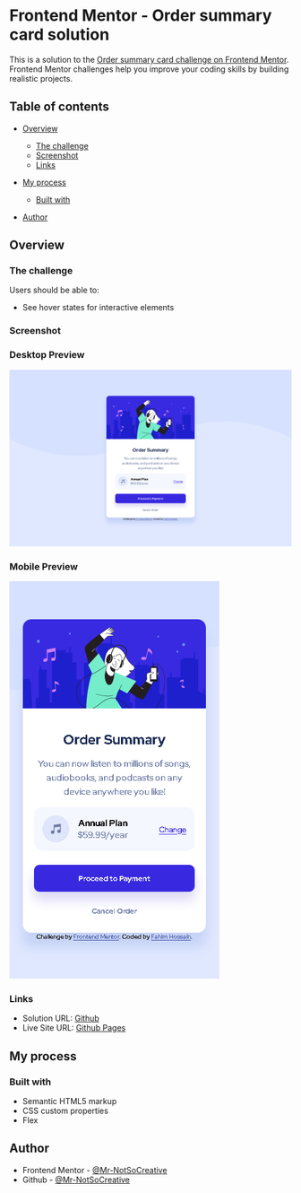 # Frontend Mentor - Order summary card solution

This is a solution to the [Order summary card challenge on Frontend Mentor](https://www.frontendmentor.io/challenges/order-summary-component-QlPmajDUj). Frontend Mentor challenges help you improve your coding skills by building realistic projects.

## Table of contents

- [Overview](#overview)
  - [The challenge](#the-challenge)
  - [Screenshot](#screenshot)
  - [Links](#links)
- [My process](#my-process)

  - [Built with](#built-with)

- [Author](#author)



## Overview

### The challenge

Users should be able to:

- See hover states for interactive elements

### Screenshot
### Desktop Preview

![img.png](./images/Screenshot-desktop.png)

### Mobile Preview

![img.png](./images/Screenshot-mobile.png)

### Links

- Solution URL: [Github](https://github.com/Mr-NotSoCreative/order-summary-component-main)
- Live Site URL: [Github Pages](https://mr-notsocreative.github.io/order-summary-component-main/)

## My process

### Built with

- Semantic HTML5 markup
- CSS custom properties
- Flex

## Author


- Frontend Mentor - [@Mr-NotSoCreative](https://www.frontendmentor.io/profile/Mr-NotSoCreative)
- Github - [@Mr-NotSoCreative](https://github.com/Mr-NotSoCreative)


